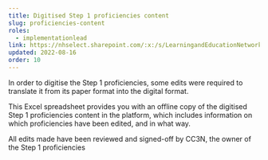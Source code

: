 ```yaml
---
title: Digitised Step 1 proficiencies content
slug: proficiencies-content
roles:
  - implementationlead
link: https://nhselect.sharepoint.com/:x:/s/LearningandEducationNetworks/DSP/EX8TrZHKqZRBvs16PG4fx9MBSiu1HEVOS-Zlf3oQvKPXYw
updated: 2022-08-16
order: 10
---
```

In order to digitise the Step 1 proficiencies, some edits were required to translate it from its paper format into the digital format.

This Excel spreadsheet provides you with an offline copy of the digitised Step 1 proficiencies content in the platform, which includes information on which proficiencies have been edited, and in what way.

All edits made have been reviewed and signed-off by CC3N, the owner of the Step 1 proficiencies